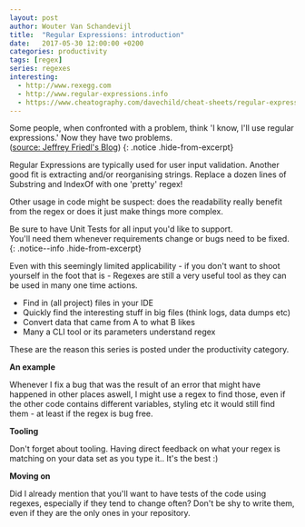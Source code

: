 ```yaml
---
layout: post
author: Wouter Van Schandevijl
title:  "Regular Expressions: introduction"
date:   2017-05-30 12:00:00 +0200
categories: productivity
tags: [regex]
series: regexes
interesting:
  - http://www.rexegg.com
  - http://www.regular-expressions.info
  - https://www.cheatography.com/davechild/cheat-sheets/regular-expressions/ (or another cheat sheet?)
---
```


Some people, when confronted with a problem, think 'I know, I'll use regular expressions.' Now they have two problems.  
([source: Jeffrey Friedl's Blog][jeffrey-friedl])
{: .notice .hide-from-excerpt}

Regular Expressions are typically used for user input validation.
Another good fit is extracting and/or reorganising strings.
Replace a dozen lines of Substring and IndexOf with one 'pretty' regex!

Other usage in code might be suspect: does the readability really benefit from the regex
or does it just make things more complex.

Be sure to have Unit Tests for all input you'd like to support.  
You'll need them whenever requirements change or bugs need to be fixed.
{: .notice--info .hide-from-excerpt}

<!--more-->

Even with this seemingly limited applicability - if you don't want to shoot yourself in the foot that is -
Regexes are still a very useful tool as they can be used in many one time actions.
- Find in (all project) files in your IDE
- Quickly find the interesting stuff in big files (think logs, data dumps etc)
- Convert data that came from A to what B likes
- Many a CLI tool or its parameters understand regex

These are the reason this series is posted under the productivity category.

**An example**

Whenever I fix a bug that was the result of an error that might have happened in other places aswell,
I might use a regex to find those, even if the other code contains different variables, styling etc it
would still find them - at least if the regex is bug free.


**Tooling**

Don't forget about tooling.
Having direct feedback on what your regex is matching on your data set as you type it.. It's the best :)


**Moving on**

Did I already mention that you'll want to have tests of the code using regexes, especially if they tend
to change often? Don't be shy to write them, even if they are the only ones in your repository.


[parse-html-with-regex]: https://stackoverflow.com/a/1732454/540352
[jeffrey-friedl]: http://regex.info/blog/2006-09-15/247
